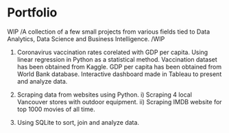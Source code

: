 # Portfolio
WIP /A collection of a few small projects from various fields tied to Data Analytics, Data Science and Business Intelligence. /WIP


1) Coronavirus vaccination rates corelated with GDP per capita. Using linear regression in Python as a statistical method. Vaccination dataset has been obtained from Kaggle. GDP per capita has been obtained from World Bank database. Interactive dashboard made in Tableau to present and analyze data.

2) Scraping data from websites using Python. i) Scraping 4 local Vancouver stores with outdoor equipment. ii) Scraping IMDB website for top 1000 movies of all time.

3) Using SQLite to sort, join and analyze data.
